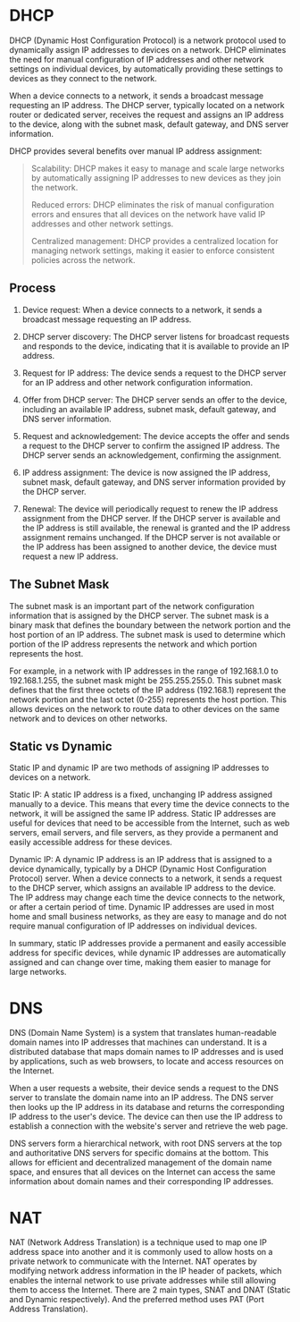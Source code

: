 # DHCP

DHCP (Dynamic Host Configuration Protocol) is a network protocol used to dynamically assign IP addresses to devices on a network. DHCP eliminates the need for manual configuration of IP addresses and other network settings on individual devices, by automatically providing these settings to devices as they connect to the network.

When a device connects to a network, it sends a broadcast message requesting an IP address. The DHCP server, typically located on a network router or dedicated server, receives the request and assigns an IP address to the device, along with the subnet mask, default gateway, and DNS server information.

DHCP provides several benefits over manual IP address assignment:

> Scalability: DHCP makes it easy to manage and scale large networks by automatically assigning IP addresses to new devices as they join the network.
>
> Reduced errors: DHCP eliminates the risk of manual configuration errors and ensures that all devices on the network have valid IP addresses and other network settings.
>
> Centralized management: DHCP provides a centralized location for managing network settings, making it easier to enforce consistent policies across the network.

## Process 

1.  Device request: When a device connects to a network, it sends a broadcast message requesting an IP address.

2.  DHCP server discovery: The DHCP server listens for broadcast requests and responds to the device, indicating that it is available to provide an IP address.

3.  Request for IP address: The device sends a request to the DHCP server for an IP address and other network configuration information.

4.  Offer from DHCP server: The DHCP server sends an offer to the device, including an available IP address, subnet mask, default gateway, and DNS server information.

5.  Request and acknowledgement: The device accepts the offer and sends a request to the DHCP server to confirm the assigned IP address. The DHCP server sends an acknowledgement, confirming the assignment.

6.  IP address assignment: The device is now assigned the IP address, subnet mask, default gateway, and DNS server information provided by the DHCP server.

7.  Renewal: The device will periodically request to renew the IP address assignment from the DHCP server. If the DHCP server is available and the IP address is still available, the renewal is granted and the IP address assignment remains unchanged. If the DHCP server is not available or the IP address has been assigned to another device, the device must request a new IP address.

## The Subnet Mask

The subnet mask is an important part of the network configuration information that is assigned by the DHCP server. The subnet mask is a binary mask that defines the boundary between the network portion and the host portion of an IP address. The subnet mask is used to determine which portion of the IP address represents the network and which portion represents the host.

For example, in a network with IP addresses in the range of 192.168.1.0 to 192.168.1.255, the subnet mask might be 255.255.255.0. This subnet mask defines that the first three octets of the IP address (192.168.1) represent the network portion and the last octet (0-255) represents the host portion. This allows devices on the network to route data to other devices on the same network and to devices on other networks.

## Static vs Dynamic

Static IP and dynamic IP are two methods of assigning IP addresses to devices on a network.

Static IP: A static IP address is a fixed, unchanging IP address assigned manually to a device. This means that every time the device connects to the network, it will be assigned the same IP address. Static IP addresses are useful for devices that need to be accessible from the Internet, such as web servers, email servers, and file servers, as they provide a permanent and easily accessible address for these devices.

Dynamic IP: A dynamic IP address is an IP address that is assigned to a device dynamically, typically by a DHCP (Dynamic Host Configuration Protocol) server. When a device connects to a network, it sends a request to the DHCP server, which assigns an available IP address to the device. The IP address may change each time the device connects to the network, or after a certain period of time. Dynamic IP addresses are used in most home and small business networks, as they are easy to manage and do not require manual configuration of IP addresses on individual devices.

In summary, static IP addresses provide a permanent and easily accessible address for specific devices, while dynamic IP addresses are automatically assigned and can change over time, making them easier to manage for large networks.

# DNS 

DNS (Domain Name System) is a system that translates human-readable domain names into IP addresses that machines can understand. It is a distributed database that maps domain names to IP addresses and is used by applications, such as web browsers, to locate and access resources on the Internet.

When a user requests a website, their device sends a request to the DNS server to translate the domain name into an IP address. The DNS server then looks up the IP address in its database and returns the corresponding IP address to the user's device. The device can then use the IP address to establish a connection with the website's server and retrieve the web page.

DNS servers form a hierarchical network, with root DNS servers at the top and authoritative DNS servers for specific domains at the bottom. This allows for efficient and decentralized management of the domain name space, and ensures that all devices on the Internet can access the same information about domain names and their corresponding IP addresses.

# NAT
NAT (Network Address Translation) is a technique used to map one IP address space into another and it is commonly used to allow hosts on a private network to communicate with the Internet. NAT operates by modifying network address information in the IP header of packets, which enables the internal network to use private addresses while still allowing them to access the Internet.
There are 2 main types, SNAT and DNAT (Static and Dynamic respectively). And the preferred method uses PAT (Port Address Translation).